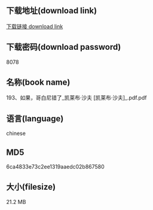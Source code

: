 ## 下载地址(download link)
[下载链接 download link](https://voluble-croquembouche-d321dc.netlify.app/?s=193%E3%80%81%E5%A6%82%E6%9E%9C%EF%BC%8C%E5%93%A5%E7%99%BD%E5%B0%BC%E9%94%99%E4%BA%86_%E5%87%AF%E8%8E%B1%E5%B8%83%C2%B7%E6%B2%99%E5%A4%AB+%5B%E5%87%AF%E8%8E%B1%E5%B8%83%C2%B7%E6%B2%99%E5%A4%AB%5D_.pdf)

## 下载密码(download password)
8078

## 名称(book name)
193、如果，哥白尼错了_凯莱布·沙夫 [凯莱布·沙夫]_.pdf.pdf

## 语言(language)
chinese

## MD5
6ca4833e73c2ee1319aaedc02b867580

## 大小(filesize)
21.2 MB

